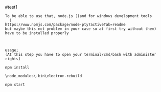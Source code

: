   #test1 
  
    To be able to use that, node.js ((and for windows development tools
      )  
    https://www.npmjs.com/package/node-pty?activeTab=readme
    but maybe this not problem in your case so at first try without them)
    have to be installed properly
    
      

    usage;
    (At this step you have to open your terminal/cmd/bash with administer rights)
    
    npm install

    \node_modules\.bin\electron-rebuild
    
    npm start
